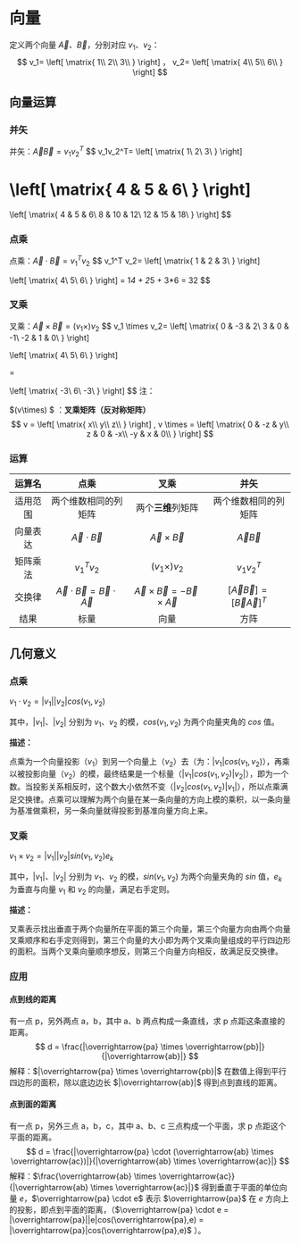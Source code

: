 # 向量

定义两个向量 $\overrightarrow{A}$、$\overrightarrow{B}$，分别对应 $v_1$、$v_2$：
$$
v_1= \left[
\matrix{
  1\\
  2\\
  3\\
}
\right]
，
v_2= \left[
\matrix{
  4\\
  5\\
  6\\
}
\right]
$$

## 向量运算

### 并矢

并矢：$\overrightarrow{A}\overrightarrow{B} = v_1v_2^T$
$$
v_1v_2^T=
\left[
\matrix{
  1\\
  2\\
  3\\
}
\right]

\left[
\matrix{
  4 & 5 & 6\\
}
\right]
=

\left[
\matrix{
  4 & 5 & 6\\
  8 & 10 & 12\\
  12 & 15 & 18\\
}
\right]
$$


### 点乘

点乘：$\overrightarrow{A} \cdot \overrightarrow{B} =v_1^T v_2$
$$
v_1^T v_2=
\left[
\matrix{
  1 & 2 & 3\\
}
\right]

\left[
\matrix{
  4\\ 5\\ 6\\
}
\right]
= 1*4 + 2*5 + 3*6 = 32
$$


### 叉乘

叉乘：$\overrightarrow{A} \times \overrightarrow{B} = (v_1\times) v_2$
$$
v_1 \times v_2=
\left[
\matrix{
  0 & -3 & 2\\
  3 & 0 & -1\\
  -2 & 1 & 0\\
}
\right]

\left[
\matrix{
  4\\ 5\\ 6\\
}
\right]

=

\left[
\matrix{
  -3\\
  6\\
  -3\\
}
\right]
$$
注：

$(v\times) $ ：**叉乘矩阵（反对称矩阵）**
$$
v =
\left[
\matrix{
  x\\
  y\\
  z\\
}
\right]
,
v \times =
\left[
\matrix{
  0 & -z & y\\
  z & 0 & -x\\
  -y & x & 0\\
}
\right]
$$


### 运算

|  运算名  |                             点乘                             |                             叉乘                             |                             并矢                             |
| :------: | :----------------------------------------------------------: | :----------------------------------------------------------: | :----------------------------------------------------------: |
| 适用范围 |                     两个维数相同的列矩阵                     |                      两个**三维**列矩阵                      |                     两个维数相同的列矩阵                     |
| 向量表达 |        $\overrightarrow{A} \cdot \overrightarrow{B}$         |        $\overrightarrow{A} \times \overrightarrow{B}$        |            $\overrightarrow{A}\overrightarrow{B}$            |
| 矩阵乘法 |                         $v_1^T v_2$                          |                      $(v_1\times) v_2$                       |                          $v_1v_2^T$                          |
|  交换律  | $\overrightarrow{A} \cdot \overrightarrow{B}=\overrightarrow{B} \cdot \overrightarrow{A}$ | $\overrightarrow{A} \times \overrightarrow{B} = -\overrightarrow{B} \times \overrightarrow{A}$ | $[\overrightarrow{A}\overrightarrow{B}]=[\overrightarrow{B}\overrightarrow{A}]^T$ |
|   结果   |                             标量                             |                             向量                             |                             方阵                             |

## 几何意义

### 点乘

$v_1 \cdot v_2 = |v_1||v_2|cos(v_1,v_2)$

其中，$|v_1|$、$|v_2|$ 分别为 $v_1$、$v_2$ 的模，$cos(v_1,v_2)$ 为两个向量夹角的 $cos$ 值。

**描述：**

点乘为一个向量投影（$v_1$）到另一个向量上（$v_2$）去（为：$|v_1|cos(v_1,v_2)$），再乘以被投影向量（$v_2$）的模，最终结果是一个标量（$|v_1|cos(v_1,v_2)|v_2|$），即为一个数。当投影关系相反时，这个数大小依然不变（$|v_2|cos(v_1,v_2)|v_1|$），所以点乘满足交换律。点乘可以理解为两个向量在某一条向量的方向上模的乘积，以一条向量为基准做乘积，另一条向量就得投影到基准向量方向上来。

### 叉乘

$v_1 \times v_2 = |v_1||v_2|sin(v_1,v_2)e_k$

其中，$|v_1|$、$|v_2|$ 分别为 $v_1$、$v_2$ 的模，$sin(v_1,v_2)$ 为两个向量夹角的 $sin$ 值，$e_k$ 为垂直与向量 $v_1$ 和 $v_2$ 的向量，满足右手定则。

**描述：**

叉乘表示找出垂直于两个向量所在平面的第三个向量，第三个向量方向由两个向量叉乘顺序和右手定则得到，第三个向量的大小即为两个叉乘向量组成的平行四边形的面积。当两个叉乘向量顺序想反，则第三个向量方向相反，故满足反交换律。

### 应用

#### 点到线的距离

有一点 p，另外两点 a，b，其中 a、b 两点构成一条直线，求 p 点距这条直接的距离。
$$
d = \frac{|\overrightarrow{pa} \times \overrightarrow{pb}|}{|\overrightarrow{ab}|}
$$
解释：$|\overrightarrow{pa} \times \overrightarrow{pb}|$ 在数值上得到平行四边形的面积，除以底边边长 $|\overrightarrow{ab}|$ 得到点到直线的距离。

#### 点到面的距离

有一点 p，另外三点 a，b，c，其中 a、b、c 三点构成一个平面，求 p 点距这个平面的距离。
$$
d = \frac{|\overrightarrow{pa} \cdot (\overrightarrow{ab} \times \overrightarrow{ac})|}{|\overrightarrow{ab} \times \overrightarrow{ac}|}
$$
解释：$\frac{\overrightarrow{ab} \times \overrightarrow{ac}}{|\overrightarrow{ab} \times \overrightarrow{ac}|}$ 得到垂直于平面的单位向量 $e$，$\overrightarrow{pa} \cdot e$ 表示 $\overrightarrow{pa}$ 在 $e$ 方向上的投影，即点到平面的距离，（$\overrightarrow{pa} \cdot e = |\overrightarrow{pa}||e|cos(\overrightarrow{pa},e) = |\overrightarrow{pa}|cos(\overrightarrow{pa},e)$ ）。